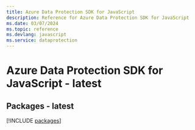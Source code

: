 ```yaml
---
title: Azure Data Protection SDK for JavaScript
description: Reference for Azure Data Protection SDK for JavaScript
ms.date: 03/07/2024
ms.topic: reference
ms.devlang: javascript
ms.service: dataprotection
---
```

# Azure Data Protection SDK for JavaScript - latest
## Packages - latest
[!INCLUDE [packages](data-protection-index.md)]
